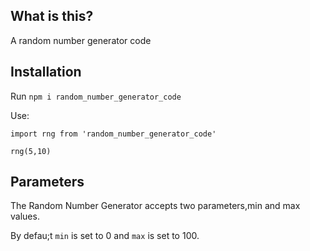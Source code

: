 ## What is this?

A random number generator code

## Installation

Run `npm i random_number_generator_code`

Use:

````
import rng from 'random_number_generator_code'

rng(5,10)

````

## Parameters

The Random Number Generator accepts two parameters,min and max values.

By defau;t `min` is set to 0 and `max` is set to 100.